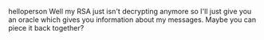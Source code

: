 helloperson
Well my RSA just isn't decrypting anymore so I'll just give you an oracle which gives you information about my messages. Maybe you can piece it back together?
